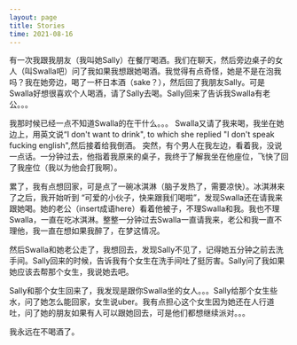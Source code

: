 ```yaml
---
layout: page
title: Stories
time: 2021-08-16
---
```


有一次我跟我朋友（我叫她Sally）在餐厅喝酒。我们在聊天，然后旁边桌子的女人（叫Swalla吧）问了我如果我想跟她喝酒。我觉得有点奇怪，她是不是在泡我吗？我在她旁边，喝了一杯日本酒（sake？），然后回了我朋友Sally。可是Swalla好想很喜欢个人喝酒，请了Sally去喝。Sally回来了告诉我Swalla有老公。。。


我那时候已经一点不知道Swalla的在干什么。。。
Swalla又请了我来喝，我坐在她边上，用英文说“I don't want to drink", to which she replied "I don't speak fucking english",然后接着给我倒酒。
突然，有个男人在我左边，看着我，没说一点话。一分钟过去，他指着我原来的桌子，我终于了解我坐在他座位，飞快了回了我座位（我以为他会打我啊）。


累了，我有点想回家，可是点了一碗冰淇淋（脑子发热了，需要凉快）。冰淇淋来了之后，我开始听到 “可爱的小伙子，快来跟我们喝啦”，发现Swalla还在请我来跟她喝。她的老公（insert成语here）看着他被子，不理Swalla和我。我也不理Swalla，一直在吃冰淇淋。整整一分钟过去Swalla一直请我来，老公和我一直不理他，我一直在想如果我醉了，在梦这情况。


然后Swalla和她老公走了，我想回去，发现Sally不见了，记得她五分钟之前去洗手间。Sally回来的时候，告诉我有个女生在洗手间吐了挺厉害。Sally问了我如果她应该去帮那个女生，我说她去吧。


Sally和那个女生回来了，我发现是跟你Swalla坐的女人。。。Sally给那个女生些水，问了她怎么能回家，女生说uber。我有点担心这个女生因为她还在人行道吐，问了她的朋友如果有人可以跟她回去，可是他们都想继续派对。。。


我永远在不喝酒了。